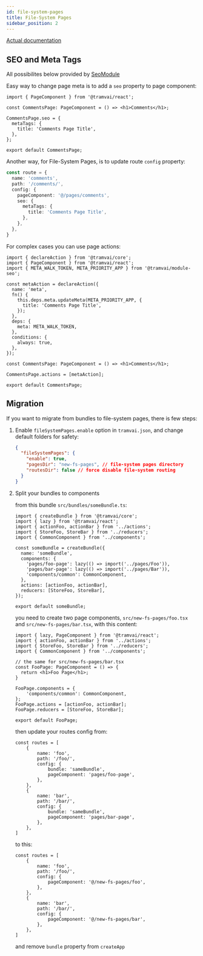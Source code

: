 ```yaml
---
id: file-system-pages
title: File-System Pages
sidebar_position: 2
---
```


[Actual documentation](03-features/03-pages.md#file-system-routing)

<!-- @todo move to new SEO documentation -->

## SEO and Meta Tags

All possibilites below provided by [SeoModule](references/modules/seo.md)

Easy way to change page meta is to add a `seo` property to page component:

```tsx
import { PageComponent } from '@tramvai/react';

const CommentsPage: PageComponent = () => <h1>Comments</h1>;

CommentsPage.seo = {
  metaTags: {
    title: 'Comments Page Title',
  },
};

export default CommentsPage;
```

Another way, for File-System Pages, is to update route `config` property:

```ts
const route = {
  name: 'comments',
  path: '/comments/',
  config: {
    pageComponent: '@/pages/comments',
    seo: {
      metaTags: {
        title: 'Comments Page Title',
      },
    },
  },
}
```

For complex cases you can use page actions:

```tsx
import { declareAction } from '@tramvai/core';
import { PageComponent } from '@tramvai/react';
import { META_WALK_TOKEN, META_PRIORITY_APP } from '@tramvai/module-seo';

const metaAction = declareAction({
  name: 'meta',
  fn() {
    this.deps.meta.updateMeta(META_PRIORITY_APP, {
      title: 'Comments Page Title',
    });
  },
  deps: {
    meta: META_WALK_TOKEN,
  },
  conditions: {
    always: true,
  },
});

const CommentsPage: PageComponent = () => <h1>Comments</h1>;

CommentsPage.actions = [metaAction];

export default CommentsPage;
```

## Migration

If you want to migrate from bundles to file-system pages, there is few steps:

1. Enable `fileSystemPages.enable` option in `tramvai.json`, and change default folders for safety:

    ```json
    {
      "fileSystemPages": {
        "enable": true,
        "pagesDir": "new-fs-pages", // file-system pages directory
        "routesDir": false // force disable file-system routing
      }
    }
    ```

2. Split your bundles to components

    from this bundle `src/bundles/someBundle.ts`:

    ```tsx
    import { createBundle } from '@tramvai/core';
    import { lazy } from '@tramvai/react';
    import { actionFoo, actionBar } from '../actions';
    import { StoreFoo, StoreBar } from '../reducers';
    import { CommonComponent } from '../components';

    const someBundle = createBundle({
      name: 'someBundle',
      components: {
        'pages/foo-page': lazy(() => import('../pages/Foo')),
        'pages/bar-page': lazy(() => import('../pages/Bar')),
        'components/common': CommonComponent,
      },
      actions: [actionFoo, actionBar],
      reducers: [StoreFoo, StoreBar],
    });

    export default someBundle;
    ```

    you need to create two page components, `src/new-fs-pages/foo.tsx` and `src/new-fs-pages/bar.tsx`, with this content:

    ```tsx
    import { lazy, PageComponent } from '@tramvai/react';
    import { actionFoo, actionBar } from '../actions';
    import { StoreFoo, StoreBar } from '../reducers';
    import { CommonComponent } from '../components';

    // the same for src/new-fs-pages/bar.tsx
    const FooPage: PageComponent = () => {
      return <h1>Foo Page</h1>;
    }

    FooPage.components = {
        'components/common': CommonComponent,
    };
    FooPage.actions = [actionFoo, actionBar];
    FooPage.reducers = [StoreFoo, StoreBar];

    export default FooPage;
    ```

    then update your routes config from:

    ```tsx
    const routes = [
        {
            name: 'foo',
            path: '/foo/',
            config: {
                bundle: 'sameBundle',
                pageComponent: 'pages/foo-page',
            },
        },
        {
            name: 'bar',
            path: '/bar/',
            config: {
                bundle: 'sameBundle',
                pageComponent: 'pages/bar-page',
            },
        },
    ]
    ```

    to this:

    ```tsx
    const routes = [
        {
            name: 'foo',
            path: '/foo/',
            config: {
                pageComponent: '@/new-fs-pages/foo',
            },
        },
        {
            name: 'bar',
            path: '/bar/',
            config: {
                pageComponent: '@/new-fs-pages/bar',
            },
        },
    ]
    ```

    and remove `bundle` property from `createApp`
